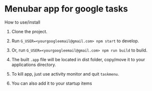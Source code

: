 # Menubar app for google tasks

How to use/install

1. Clone the project.

2. Run `G_USER=<yourgoogleemail@gmail.com> npm start` to develop.

3. Or, run `G_USER=<yourgoogleemail@gmail.com> npm run build` to build.

4. The built `.app` file will be located in dist folder, copy/move it to your applications directory.

5. To kill app, just use activity monitor and quit `taskmenu`.

6. You can also add it to your startup items
